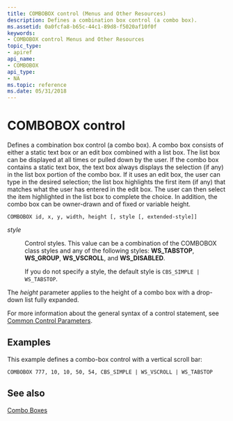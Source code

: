 ```yaml
---
title: COMBOBOX control (Menus and Other Resources)
description: Defines a combination box control (a combo box).
ms.assetid: 0a0fcfa8-b65c-44c1-89d8-f5020af10f0f
keywords:
- COMBOBOX control Menus and Other Resources
topic_type:
- apiref
api_name:
- COMBOBOX
api_type:
- NA
ms.topic: reference
ms.date: 05/31/2018
---
```


# COMBOBOX control

Defines a combination box control (a combo box). A combo box consists of either a static text box or an edit box combined with a list box. The list box can be displayed at all times or pulled down by the user. If the combo box contains a static text box, the text box always displays the selection (if any) in the list box portion of the combo box. If it uses an edit box, the user can type in the desired selection; the list box highlights the first item (if any) that matches what the user has entered in the edit box. The user can then select the item highlighted in the list box to complete the choice. In addition, the combo box can be owner-drawn and of fixed or variable height.

``` syntax
COMBOBOX id, x, y, width, height [, style [, extended-style]]
```

<dl> <dt>

<span id="style"></span><span id="STYLE"></span>*style*
</dt> <dd>

Control styles. This value can be a combination of the COMBOBOX class styles and any of the following styles: **WS\_TABSTOP**, **WS\_GROUP**, **WS\_VSCROLL**, and **WS\_DISABLED**.

If you do not specify a style, the default style is `CBS_SIMPLE | WS_TABSTOP`.

</dd> </dl>

The *height* parameter applies to the height of a combo box with a drop-down list fully expanded.

For more information about the general syntax of a control statement, see [Common Control Parameters](common-control-parameters.md).

## Examples

This example defines a combo-box control with a vertical scroll bar:

``` syntax
COMBOBOX 777, 10, 10, 50, 54, CBS_SIMPLE | WS_VSCROLL | WS_TABSTOP 
```

## See also

<dl> <dt>

[Combo Boxes](../controls/about-combo-boxes.md)
</dt> </dl>

 

 